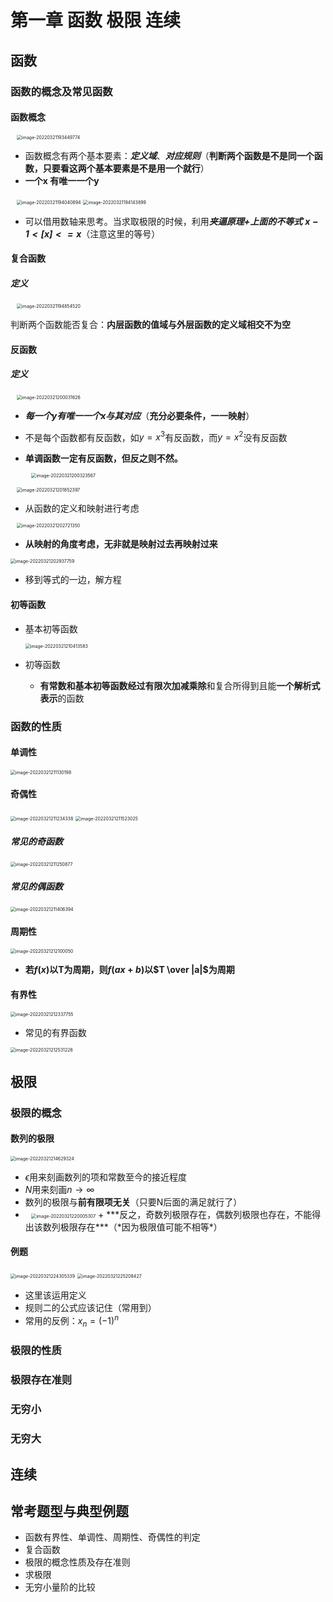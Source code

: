 # 第一章 函数 极限 连续

## 函数

### 函数的概念及常见函数

#### 函数概念	

<img src="https://raw.githubusercontent.com/Alemdx/pic-bed/master/math/image-20220321193449774.png" alt="image-20220321193449774" style="zoom:50%;margin-left:2%" />

+ 函数概念有两个基本要素：***定义域***、***对应规则***（**判断两个函数是不是同一个函数，只要看这两个基本要素是不是用一个就行**）
+ **一个x 有唯一一个y**

<img src="https://raw.githubusercontent.com/Alemdx/pic-bed/master/math/image-20220321194040894.png" alt="image-20220321194040894" style="zoom:50%;margin-left:2%" />

<img src="https://raw.githubusercontent.com/Alemdx/pic-bed/master/math/image-20220321194143899.png" alt="image-20220321194143899" style="zoom: 50%;" />

+ 可以借用数轴来思考。当求取极限的时候，利用***夹逼原理+上面的不等式***    ***$x-1<[x]<=x$***（注意这里的等号）

#### 复合函数

##### 定义

<img src="https://raw.githubusercontent.com/Alemdx/pic-bed/master/math/image-20220321194854520.png" alt="image-20220321194854520" style="zoom:50%;margin-left:2%" />

判断两个函数能否复合：**内层函数的值域与外层函数的定义域相交不为空**

#### 反函数

##### 定义

<img src="https://raw.githubusercontent.com/Alemdx/pic-bed/master/math/image-20220321200031626.png" alt="image-20220321200031626" style="zoom:50%;margin-left:2%" />

+ ***每一个y有唯一一个x与其对应***（**充分必要条件，一一映射**）

+ 不是每个函数都有反函数，如$y=x^3$有反函数，而$y=x^2$没有反函数

+ **单调函数一定有反函数，但反之则不然。**

  <img src="https://raw.githubusercontent.com/Alemdx/pic-bed/master/math/image-20220321200323567.png" alt="image-20220321200323567" style="zoom:50%;margin-left:2%" />

<img src="https://raw.githubusercontent.com/Alemdx/pic-bed/master/math/image-20220321201852397.png" alt="image-20220321201852397" style="margin-left: 2%; zoom: 50%;" />

+ 从函数的定义和映射进行考虑

<img src="https://raw.githubusercontent.com/Alemdx/pic-bed/master/math/image-20220321202721350.png" alt="image-20220321202721350" style="zoom:50%;margin-left:2%" />

+ **从映射的角度考虑，无非就是映射过去再映射过来**

<img src="https://raw.githubusercontent.com/Alemdx/pic-bed/master/math/image-20220321202937759.png" alt="image-20220321202937759" style="zoom:50%;" />

+ 移到等式的一边，解方程

#### 初等函数

+ 基本初等函数

  <img src="https://raw.githubusercontent.com/Alemdx/pic-bed/master/math/image-20220321210413583.png" alt="image-20220321210413583" style="zoom:50%;" />

+ 初等函数
  + **有常数和基本初等函数经过有限次加减乘除**和复合所得到且能**一个解析式表示**的函数

### 函数的性质

#### 单调性

<img src="https://raw.githubusercontent.com/Alemdx/pic-bed/master/math/image-20220321211130198.png" alt="image-20220321211130198" style="zoom:50%;" />



#### 奇偶性

<img src="https://raw.githubusercontent.com/Alemdx/pic-bed/master/math/image-20220321211234338.png" alt="image-20220321211234338" style="zoom:50%;" />



<img src="https://raw.githubusercontent.com/Alemdx/pic-bed/master/math/image-20220321211523025.png" alt="image-20220321211523025" style="zoom:50%;" />

##### 常见的奇函数

<img src="https://raw.githubusercontent.com/Alemdx/pic-bed/master/math/image-20220321211250877.png" alt="image-20220321211250877" style="zoom:50%;" />

##### 常见的偶函数

<img src="https://raw.githubusercontent.com/Alemdx/pic-bed/master/math/image-20220321211406394.png" alt="image-20220321211406394" style="zoom:50%;" />

#### 周期性

<img src="https://raw.githubusercontent.com/Alemdx/pic-bed/master/math/image-20220321212100050.png" alt="image-20220321212100050" style="zoom:50%;" />

+ **若$f(x)$以T为周期，则$f(ax+b)$以$T \over |a|$为周期**

#### 有界性

<img src="https://raw.githubusercontent.com/Alemdx/pic-bed/master/math/image-20220321212337755.png" alt="image-20220321212337755" style="zoom:50%;" />

+ 常见的有界函数

<img src="https://raw.githubusercontent.com/Alemdx/pic-bed/master/math/image-20220321212531226.png" alt="image-20220321212531226" style="zoom:50%;" />

## 极限

### 极限的概念

#### 数列的极限

<img src="https://raw.githubusercontent.com/Alemdx/pic-bed/master/math/image-20220321214629324.png" alt="image-20220321214629324" style="zoom:50%;" />

+ $\epsilon$用来刻画数列的项和常数至今的接近程度
+ $N$用来刻画$n\rightarrow \infty$
+ 数列的极限与**前有限项无关**（只要N后面的满足就行了）
+ <img src="https://raw.githubusercontent.com/Alemdx/pic-bed/master/math/image-20220321220005307.png" alt="image-20220321220005307" style="zoom:50%;margin-left:2%" />
  + ***反之，奇数列极限存在，偶数列极限也存在，不能得出该数列极限存在***（*因为极限值可能不相等*）

#### 例题

<img src="https://raw.githubusercontent.com/Alemdx/pic-bed/master/math/image-20220321224305339.png" alt="image-20220321224305339" style="zoom:50%;" />

<img src="https://raw.githubusercontent.com/Alemdx/pic-bed/master/math/image-20220321225208427.png" alt="image-20220321225208427" style="zoom:50%;" />

+ 这里该运用定义
+ 规则二的公式应该记住（常用到）
+ 常用的反例：$x_n=(-1)^n$

### 极限的性质

### 极限存在准则

### 无穷小

### 无穷大

## 连续



## 常考题型与典型例题

+ 函数有界性、单调性、周期性、奇偶性的判定
+ 复合函数
+ 极限的概念性质及存在准则
+ 求极限
+ 无穷小量阶的比较